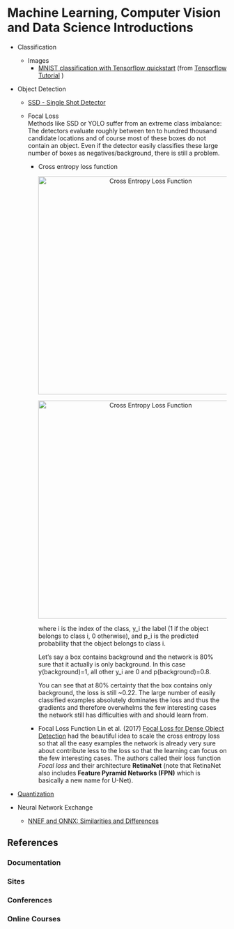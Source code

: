 ﻿# Machine Learning, Computer Vision and Data Science Introductions 
* Classification
  * Images  
    * [MNIST classification with Tensorflow quickstart](./classification/MNIST_classification_with_tensorflow_quickstart.ipynb) (from [Tensorflow Tutorial](https://www.tensorflow.org/tutorials/quickstart/beginner) )
* Object Detection
  * [SSD - Single Shot Detector](./object_detection/SSD/README.md)
  * Focal Loss  
      Methods like SSD or YOLO suffer from an extreme class imbalance: The detectors evaluate roughly between ten to hundred thousand candidate locations and of course most of these boxes do not contain an object. Even if the detector easily classifies these large number of boxes as negatives/background, there is still a problem.
    
    * Cross entropy loss function      
      <p align="center">
          <img src="cross_entropy_loss_function.png" width="500pm" title="Cross Entropy Loss Function">
      </p>
      
      <p align="center">
          <img src="cross_entropy_loss_function_plot.png" width="500pm" title="Cross Entropy Loss Function">
      </p>
      
      where i is the index of the class, y_i the label (1 if the object belongs to class i, 0 otherwise), and p_i is the predicted probability that the object belongs to class i.
      
      Let’s say a box contains background and the network is 80% sure that it actually is only background. In this case y(background)=1, all other y_i are 0 and p(background)=0.8.
      
      You can see that at 80% certainty that the box contains only background, the loss is still ~0.22. The large number of easily classified examples absolutely dominates the loss and thus the gradients and therefore overwhelms the few interesting cases the network still has difficulties with and should learn from.
      
    * Focal Loss Function
      Lin et al. (2017) [Focal Loss for Dense Object Detection](https://arxiv.org/abs/1708.02002) had the beautiful idea to scale the cross entropy loss so that all the easy examples the network is already very sure about contribute less to the loss so that the learning can focus on the few interesting cases. The authors called their loss function <i>Focal loss </i>and their architecture <b>RetinaNet</b> (note that RetinaNet also includes <b>Feature Pyramid Networks (FPN)</b> which is basically a new name for U-Net).      
    
* [Quantization](./quantization/README.md) 
* Neural Network Exchange
  * [NNEF and ONNX: Similarities and Differences](https://www.khronos.org/blog/nnef-and-onnx-similarities-and-differences)
     
## References

### Documentation

### Sites

### Conferences

### Online Courses
